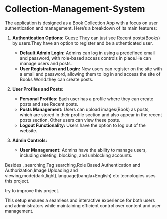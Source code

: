 # Collection-Management-System
The application is designed as a Book Collection App with a focus on user authentication and management. Here’s a breakdown of its main features:

1. **Authentication Options:**
       Guest: They can just see Recent posts(Books) by users.They have an option to register and be a uthenticated user.
   - **Default Admin Login:** Admins can log in using a predefined email and password, with role-based access controls in place.He can manage users and posts.
   - **User Registration and Login:** New users can register on the site with a email and password, allowing them to log in and access the site of Books World.they can create posts.

2. **User Profiles and Posts:**
   - **Personal Profiles:** Each user has a profile where they can create posts and see Recent posts. 
   - **Posts Management:** Users can upload images(Book) as posts, which are stored in their profile section and also appear in the recent posts section. Other users can view these posts.
   - **Logout Functionality:** Users have the option to log out of the website.

3. **Admin Controls:**
   - **User Management:** Admins have the ability to manage users, including deleting, blocking, and unblocking accounts.

Besides , searching,Tag searching,Role Based Authentication and Authorization,Image Uploading and viewing,mode(dark,light),language(bangla+English) etc tecnologies uses this project.

try to improve this project.

This setup ensures a seamless and interactive experience for both users and administrators while maintaining efficient control over content and user management.
